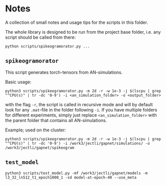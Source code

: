 # Notes

A collection of small notes and usage tips for the scripts in this folder.

The whole library is designed to be run from the project base folder, i.e. any script should be called from there:

```shell
python scripts/spikeogramorator.py ...
```

## `spikeogramorator`

This script generates torch-tensors from AN-simulations.


Basic usage:

```shell
python3 scripts/spikeogramorator.py -m 2d -r -w 1e-3 -j $(lscpu | grep "^CPU(s)" | tr -dc '0-9') -i <an_simulation_folder> -o <output_folder>
```

with the flag `-r`, the script is called in recursive mode and will by default look for any `.mat`-file in the folder
following `-i`. If you have multiple folders for different experiments, simply just replace `<an_simulation_folder>` with
the parent folder that contains all AN-simulations.


Example; used on the cluster:
```shell
python3 scripts/spikeogramorator.py -m 2d -r -w 1e-3 -j $(lscpu | grep "^CPU(s)" | tr -dc '0-9') -i /work3/jectli/gapnet/simulations/ -o /work3/jectli/gapnet/spikeogram
```


## `test_model`

````shell
python3 scripts/test_model.py -mf /work3/jectli/gapnet/models -m l3_32_ln512_t1_epoch1000_1 -sd model-at-epoch-40 --use_meta
````
